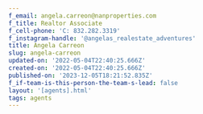 ```yaml
---
f_email: angela.carreon@nanproperties.com
f_title: Realtor Associate
f_cell-phone: 'C: 832.282.3319'
f_instagram-handle: '@angelas_realestate_adventures'
title: Angela Carreon
slug: angela-carreon
updated-on: '2022-05-04T22:40:25.666Z'
created-on: '2022-05-04T22:40:25.666Z'
published-on: '2023-12-05T18:21:52.835Z'
f_if-team-is-this-person-the-team-s-lead: false
layout: '[agents].html'
tags: agents
---
```



